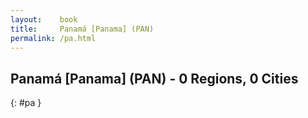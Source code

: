 ```yaml
---
layout:    book
title:     Panamá [Panama] (PAN)
permalink: /pa.html
---
```


## Panamá [Panama] (PAN) - 0 Regions, 0 Cities
{: #pa }






 

